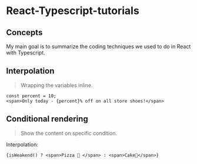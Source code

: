 # React-Typescript-tutorials

## Concepts

My main goal is to summarize the coding techniques we used to do in React with Typescript.

## Interpolation

> Wrapping the variables inline.
```
const percent = 10;
<span>Only today - {percent}% off on all store shoes!</span>
```

## Conditional rendering

> Show the content on specific condition.

Interpolation: 
```
{isWeakend() ? <span>Pizza 🍕 </span> : <span>Cake🎂</span>}
```


